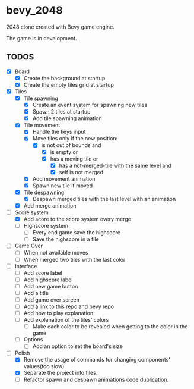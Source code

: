 # bevy_2048
2048 clone created with Bevy game engine.

The game is in development.

## TODOS
- [x] Board
  - [x] Create the background at startup
  - [x] Create the empty tiles grid at startup
- [x] Tiles
  - [x] Tile spawning
    - [x] Create an event system for spawning new tiles
    - [x] Spawn 2 tiles at startup
    - [x] Add tile spawning animation 
  - [x] Tile movement
    - [x] Handle the keys input
    - [x] Move tiles only if the new position:
      - [x] is not out of bounds and
        - [x] is empty or
        - [x] has a moving tile or
          - [x] has a not-merged-tile with the same level and
          - [x] self is not merged
    - [x] Add movement animation
    - [x] Spawn new tile if moved
  - [x] Tile despawning
    - [x] Despawn merged tiles with the last level with an animation
  - [x] Add merge animation
- [ ] Score system
  - [x] Add score to the score system every merge
  - [ ] Highscore system
    - [ ] Every end game save the highscore
    - [ ] Save the highscore in a file
- [ ] Game Over
  - [ ] When not available moves
  - [ ] When merged two tiles with the last color
- [ ] Interface
  - [ ] Add score label
  - [ ] Add highscore label
  - [ ] Add new game button
  - [ ] Add a title
  - [ ] Add game over screen
  - [ ] Add a link to this repo and bevy repo
  - [ ] Add how to play explanation
  - [ ] Add explanation of the tiles' colors
    - [ ] Make each color to be revealed when getting to the color in the game
  - [ ] Options
    - [ ] Add an option to set the board's size
- [ ] Polish
  - [x] Remove the usage of commands for changing components' values(too slow)
  - [x] Separate the project into files.
  - [ ] Refactor spawn and despawn animations code duplication.
